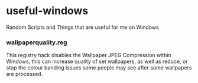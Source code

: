 # useful-windows
Random Scripts and Things that are useful for me on Windows


### wallpaperquality.reg
This registry hack disables the Wallpaper JPEG Compression within Windows, this can increase quality of set wallpapers, as well as reduce, or stop the colour banding issues some people may see after some wallpapers are processed.
